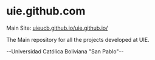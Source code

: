 # uie.github.com
Main Site:
[uieucb.github.io/uie.github.io/](uieucb.github.io/uie.github.io/)

The Main repository for all the projects developed at UIE.

--Universidad Católica Boliviana "San Pablo"--
